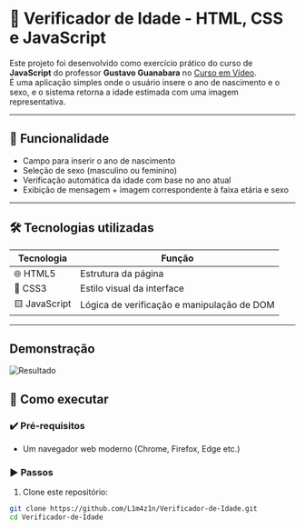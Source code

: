 # 🎂 Verificador de Idade - HTML, CSS e JavaScript

Este projeto foi desenvolvido como exercício prático do curso de **JavaScript** do professor **Gustavo Guanabara** no [Curso em Vídeo](https://www.cursoemvideo.com/).  
É uma aplicação simples onde o usuário insere o ano de nascimento e o sexo, e o sistema retorna a idade estimada com uma imagem representativa.

---

## 👀 Funcionalidade

- Campo para inserir o ano de nascimento
- Seleção de sexo (masculino ou feminino)
- Verificação automática da idade com base no ano atual
- Exibição de mensagem + imagem correspondente à faixa etária e sexo

---

## 🛠 Tecnologias utilizadas

| Tecnologia   | Função                                      |
|--------------|----------------------------------------------|
| 🌐 HTML5     | Estrutura da página                          |
| 🎨 CSS3      | Estilo visual da interface                   |
| 🟨 JavaScript | Lógica de verificação e manipulação de DOM  |

---
## Demonstração
![Resultado](imagens/resultado.png)


## 🚀 Como executar

### ✔️ Pré-requisitos

- Um navegador web moderno (Chrome, Firefox, Edge etc.)

### ▶️ Passos

1. Clone este repositório:

```bash
git clone https://github.com/L1m4z1n/Verificador-de-Idade.git
cd Verificador-de-Idade
